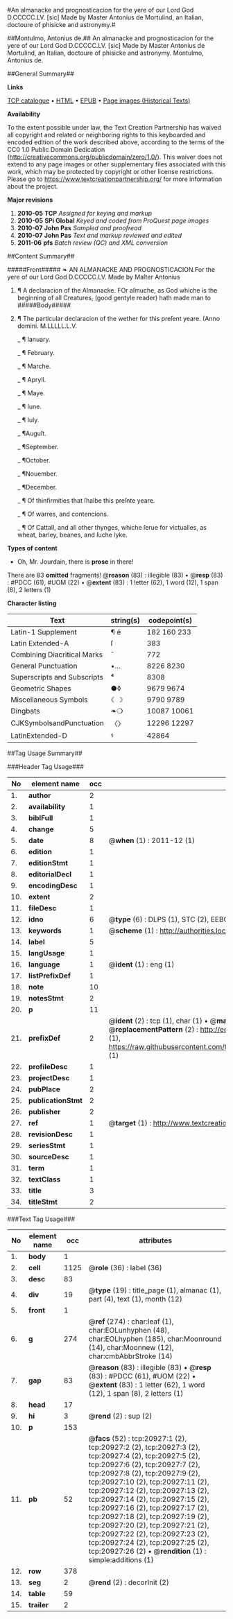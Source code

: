 #An almanacke and prognosticacion for the yere of our Lord God D.CCCCC.LV. [sic] Made by Master Antonius de Mortulind, an Italian, doctoure of phisicke and astronymy.#

##Montulmo, Antonius de.##
An almanacke and prognosticacion for the yere of our Lord God D.CCCCC.LV. [sic] Made by Master Antonius de Mortulind, an Italian, doctoure of phisicke and astronymy.
Montulmo, Antonius de.

##General Summary##

**Links**

[TCP catalogue](http://www.ota.ox.ac.uk/tcp/)  • 
[HTML](http://tei.it.ox.ac.uk/tcp/Texts-HTML/free/A18/A18199.html)  • 
[EPUB](http://tei.it.ox.ac.uk/tcp/Texts-EPUB/free/A18/A18199.epub) • 
[Page images (Historical Texts)](https://historicaltexts.jisc.ac.uk/eebo-99855433e)

**Availability**

To the extent possible under law, the Text Creation Partnership has waived all copyright and related or neighboring rights to this keyboarded and encoded edition of the work described above, according to the terms of the CC0 1.0 Public Domain Dedication (http://creativecommons.org/publicdomain/zero/1.0/). This waiver does not extend to any page images or other supplementary files associated with this work, which may be protected by copyright or other license restrictions. Please go to https://www.textcreationpartnership.org/ for more information about the project.

**Major revisions**

1. __2010-05__ __TCP__ *Assigned for keying and markup*
1. __2010-05__ __SPi Global__ *Keyed and coded from ProQuest page images*
1. __2010-07__ __John Pas__ *Sampled and proofread*
1. __2010-07__ __John Pas__ *Text and markup reviewed and edited*
1. __2011-06__ __pfs__ *Batch review (QC) and XML conversion*

##Content Summary##

#####Front#####
❧ AN ALMANACKE AND PROGNOSTICACION.For the yere of our Lord God D.CCCCC.LV. Made by Maſter Antonius 
1. ¶ A declaracion of the Almanacke.
FOr aſmuche, as God whiche is the beginning of all Creatures, (good gentyle reader) hath made man to
#####Body#####

1. ¶ The particular declaracion of the wether for this preſent yeare. (Anno domini. M.LLLLL.L.V.

    _ ¶ Ianuary.

    _ ¶ February.

    _ ¶ Marche.

    _ ¶ Apryll.

    _ ¶ Maye.

    _ ¶ Iune.

    _ ¶ Iuly.

    _ ¶Auguſt.

    _ ¶September.

    _ ¶October.

    _ ¶Nouember.

    _ ¶December.

    _ ¶ Of thinfirmities that ſhalbe this preſnte yeare.

    _ ¶ Of warres, and contencions.

    _ ¶ Of Cattall, and all other thynges, whiche ſerue for victualles, as wheat, barley, beanes, and ſuche lyke.

**Types of content**

  * Oh, Mr. Jourdain, there is **prose** in there!

There are 83 **omitted** fragments! 
 @__reason__ (83) : illegible (83)  •  @__resp__ (83) : #PDCC (61), #UOM (22)  •  @__extent__ (83) : 1 letter (62), 1 word (12), 1 span (8), 2 letters (1)

**Character listing**


|Text|string(s)|codepoint(s)|
|---|---|---|
|Latin-1 Supplement|¶ é|182 160 233|
|Latin Extended-A|ſ|383|
|Combining             Diacritical Marks|̄|772|
|General Punctuation|•…|8226 8230|
|Superscripts             and Subscripts|⁴|8308|
|Geometric Shapes|●◊|9679 9674|
|Miscellaneous Symbols|☾☽|9790 9789|
|Dingbats|❧❍|10087 10061|
|CJKSymbolsandPunctuation|〈〉|12296 12297|
|LatinExtended-D|ꝰ|42864|

##Tag Usage Summary##

###Header Tag Usage###

|No|element name|occ|attributes|
|---|---|---|---|
|1.|__author__|2||
|2.|__availability__|1||
|3.|__biblFull__|1||
|4.|__change__|5||
|5.|__date__|8| @__when__ (1) : 2011-12 (1)|
|6.|__edition__|1||
|7.|__editionStmt__|1||
|8.|__editorialDecl__|1||
|9.|__encodingDesc__|1||
|10.|__extent__|2||
|11.|__fileDesc__|1||
|12.|__idno__|6| @__type__ (6) : DLPS (1), STC (2), EEBO-CITATION (1), PROQUEST (1), VID (1)|
|13.|__keywords__|1| @__scheme__ (1) : http://authorities.loc.gov/ (1)|
|14.|__label__|5||
|15.|__langUsage__|1||
|16.|__language__|1| @__ident__ (1) : eng (1)|
|17.|__listPrefixDef__|1||
|18.|__note__|10||
|19.|__notesStmt__|2||
|20.|__p__|11||
|21.|__prefixDef__|2| @__ident__ (2) : tcp (1), char (1)  •  @__matchPattern__ (2) : ([0-9\-]+):([0-9IVX]+) (1), (.+) (1)  •  @__replacementPattern__ (2) : http://eebo.chadwyck.com/downloadtiff?vid=$1&page=$2 (1), https://raw.githubusercontent.com/textcreationpartnership/Texts/master/tcpchars.xml#$1 (1)|
|22.|__profileDesc__|1||
|23.|__projectDesc__|1||
|24.|__pubPlace__|2||
|25.|__publicationStmt__|2||
|26.|__publisher__|2||
|27.|__ref__|1| @__target__ (1) : http://www.textcreationpartnership.org/docs/. (1)|
|28.|__revisionDesc__|1||
|29.|__seriesStmt__|1||
|30.|__sourceDesc__|1||
|31.|__term__|1||
|32.|__textClass__|1||
|33.|__title__|3||
|34.|__titleStmt__|2||


###Text Tag Usage###

|No|element name|occ|attributes|
|---|---|---|---|
|1.|__body__|1||
|2.|__cell__|1125| @__role__ (36) : label (36)|
|3.|__desc__|83||
|4.|__div__|19| @__type__ (19) : title_page (1), almanac (1), part (4), text (1), month (12)|
|5.|__front__|1||
|6.|__g__|274| @__ref__ (274) : char:leaf (1), char:EOLunhyphen (48), char:EOLhyphen (185), char:Moonround (14), char:Moonnew (12), char:cmbAbbrStroke (14)|
|7.|__gap__|83| @__reason__ (83) : illegible (83)  •  @__resp__ (83) : #PDCC (61), #UOM (22)  •  @__extent__ (83) : 1 letter (62), 1 word (12), 1 span (8), 2 letters (1)|
|8.|__head__|17||
|9.|__hi__|3| @__rend__ (2) : sup (2)|
|10.|__p__|153||
|11.|__pb__|52| @__facs__ (52) : tcp:20927:1 (2), tcp:20927:2 (2), tcp:20927:3 (2), tcp:20927:4 (2), tcp:20927:5 (2), tcp:20927:6 (2), tcp:20927:7 (2), tcp:20927:8 (2), tcp:20927:9 (2), tcp:20927:10 (2), tcp:20927:11 (2), tcp:20927:12 (2), tcp:20927:13 (2), tcp:20927:14 (2), tcp:20927:15 (2), tcp:20927:16 (2), tcp:20927:17 (2), tcp:20927:18 (2), tcp:20927:19 (2), tcp:20927:20 (2), tcp:20927:21 (2), tcp:20927:22 (2), tcp:20927:23 (2), tcp:20927:24 (2), tcp:20927:25 (2), tcp:20927:26 (2)  •  @__rendition__ (1) : simple:additions (1)|
|12.|__row__|378||
|13.|__seg__|2| @__rend__ (2) : decorInit (2)|
|14.|__table__|59||
|15.|__trailer__|2||
